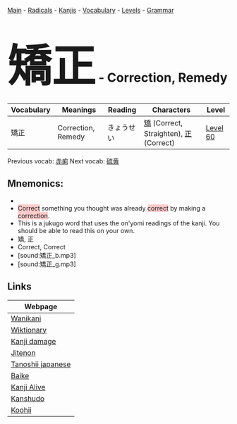 <style> bigfont {font-size: 100px}</style>
[Main](../README.md) -
[Radicals](../radicals.md) -
[Kanjis](../kanjis.md) -
[Vocabulary](../vocabulary.md) -
[Levels](../levels.md) -
[Grammar](../grammar.md)
# <bigfont> 矯正</bigfont> - Correction, Remedy 

| Vocabulary | Meanings | Reading | Characters | Level |
| --- | --- | --- | --- | --- |
| 矯正 | Correction, Remedy | きょうせい |  [矯](../kanjis/矯.md) (Correct, Straighten), [正](../kanjis/正.md) (Correct) | [Level 60](../levels/wk_level60.md) |

Previous vocab: [赤痢](赤痢.md) Next vocab: [硫黄](硫黄.md) 

## Mnemonics:

* 
* <span style="background-color:#ffcccb"> Correct</span> something you thought was already <span style="background-color:#ffcccb"> correct</span> by making a <span style="background-color:#ffcccb"> correction</span>.
* This is a jukugo word that uses the on'yomi readings of the kanji. You should be able to read this on your own.
* 矯, 正
* Correct, Correct
* [sound:矯正_b.mp3]
* [sound:矯正_g.mp3]


## Links 

| Webpage |
| --- |
| [Wanikani          ](https://www.wanikani.com/kanji/矯正) |
| [Wiktionary        ](https://en.wiktionary.org/wiki/矯正) |
| [Kanji damage      ](http://www.kanjidamage.com/kanji/search?utf8=✓&q=矯正) |
| [Jitenon           ](https://jitenon.com/kanji/矯正) |
| [Tanoshii japanese ](https://www.tanoshiijapanese.com/dictionary/kanji.cfm?k=矯正) |
| [Baike             ](https://baike.baidu.com/item/矯正) |
| [Kanji Alive       ](https://app.kanjialive.com/矯正) |
| [Kanshudo          ](https://www.kanshudo.com/searchmn?q=矯正) |
| [Koohii            ](https://kanji.koohii.com/study/kanji/矯正) |
